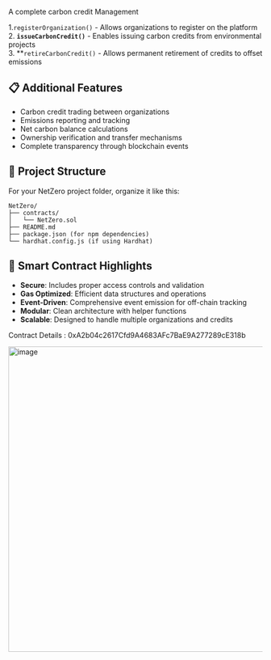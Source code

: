 A complete carbon credit Management 

1.`registerOrganization()` - Allows organizations to register on the platform
2. **`issueCarbonCredit()`** - Enables issuing carbon credits from environmental projects  
3. **`retireCarbonCredit()` - Allows permanent retirement of credits to offset emissions

## 📋 **Additional Features**
- Carbon credit trading between organizations
- Emissions reporting and tracking
- Net carbon balance calculations
- Ownership verification and transfer mechanisms
- Complete transparency through blockchain events

## 📁 **Project Structure**
For your NetZero project folder, organize it like this:

```
NetZero/
├── contracts/
│   └── NetZero.sol
├── README.md
├── package.json (for npm dependencies)
└── hardhat.config.js (if using Hardhat)
```

## 🔧 **Smart Contract Highlights**
- **Secure**: Includes proper access controls and validation
- **Gas Optimized**: Efficient data structures and operations
- **Event-Driven**: Comprehensive event emission for off-chain tracking
- **Modular**: Clean architecture with helper functions
- **Scalable**: Designed to handle multiple organizations and credits

Contract Details : 0xA2b04c2617Cfd9A4683AFc7BaE9A277289cE318b

<img width="1353" height="604" alt="image" src="https://github.com/user-attachments/assets/e45439c8-a06b-47b9-9f66-31f35347b36d" />
